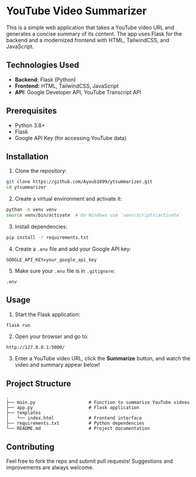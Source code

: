 # YouTube Video Summarizer

This is a simple web application that takes a YouTube video URL and generates a concise summary of its content. The app uses Flask for the backend and a modernized frontend with HTML, TailwindCSS, and JavaScript.

## Technologies Used

- **Backend:** Flask (Python)
- **Frontend:** HTML, TailwindCSS, JavaScript
- **API:** Google Developer API, YouTube Transcript API

## Prerequisites

- Python 3.8+
- Flask
- Google API Key (for accessing YouTube data)

## Installation

1. Clone the repository:

```bash
git clone https://github.com/Ayoub1899/ytsummarizer.git
cd ytsummarizer
```

2. Create a virtual environment and activate it:

```bash
python -m venv venv
source venv/bin/activate  # On Windows use `venv\Scripts\activate`
```

3. Install dependencies:

```bash
pip install -r requirements.txt
```

4. Create a `.env` file and add your Google API key:

```
GOOGLE_API_KEY=your_google_api_key
```

5. Make sure your `.env` file is in `.gitignore`:

```
.env
```

## Usage

1. Start the Flask application:

```bash
flask run
```

2. Open your browser and go to:

```
http://127.0.0.1:5000/
```

3. Enter a YouTube video URL, click the **Summarize** button, and watch the video and summary appear below!

## Project Structure

```
.
├── main.py                    # Function to summarize YouTube videos
├── app.py                     # Flask application
├── templates
│   └── index.html             # Frontend interface
├── requirements.txt           # Python dependencies
└── README.md                  # Project documentation
```

## Contributing

Feel free to fork the repo and submit pull requests! Suggestions and improvements are always welcome.

